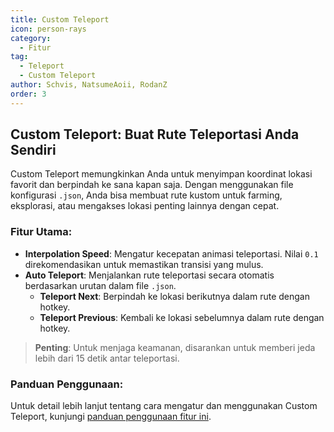 ```yaml
---
title: Custom Teleport
icon: person-rays
category:
  - Fitur
tag:
  - Teleport
  - Custom Teleport
author: Schvis, NatsumeAoii, RodanZ
order: 3
---
```


## Custom Teleport: Buat Rute Teleportasi Anda Sendiri

Custom Teleport memungkinkan Anda untuk menyimpan koordinat lokasi favorit dan berpindah ke sana kapan saja. Dengan menggunakan file konfigurasi `.json`, Anda bisa membuat rute kustom untuk farming, eksplorasi, atau mengakses lokasi penting lainnya dengan cepat.

### Fitur Utama:
- **Interpolation Speed**: Mengatur kecepatan animasi teleportasi. Nilai `0.1` direkomendasikan untuk memastikan transisi yang mulus.
- **Auto Teleport**: Menjalankan rute teleportasi secara otomatis berdasarkan urutan dalam file `.json`.
  - **Teleport Next**: Berpindah ke lokasi berikutnya dalam rute dengan hotkey.
  - **Teleport Previous**: Kembali ke lokasi sebelumnya dalam rute dengan hotkey.

> **Penting**: Untuk menjaga keamanan, disarankan untuk memberi jeda lebih dari 15 detik antar teleportasi.

### Panduan Penggunaan:
Untuk detail lebih lanjut tentang cara mengatur dan menggunakan Custom Teleport, kunjungi [panduan penggunaan fitur ini](../.././guide/custom-tp-setting.md).
